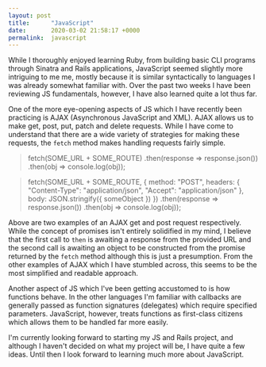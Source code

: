 ```yaml
---
layout: post
title:      "JavaScript"
date:       2020-03-02 21:58:17 +0000
permalink:  javascript
---
```



While I thoroughly enjoyed learning Ruby, from building basic CLI programs through Sinatra and Rails applications, JavaScript seemed slightly more intriguing to me me, mostly because it is similar syntactically to languages I was already somewhat familiar with. Over the past two weeks I have been reviewing JS fundamentals, however, I have also learned quite a lot thus far.

One of the more eye-opening aspects of JS which I have recently been practicing is AJAX (Asynchronous JavaScript and XML). AJAX allows us to make get, post, put, patch and delete requests. While I have come to understand that there are a wide variety of strategies for making these requests, the `fetch` method makes handling requests fairly simple.

> fetch(SOME_URL + SOME_ROUTE)
>     .then(response => response.json())
>     .then(obj => console.log(obj));

> fetch(SOME_URL + SOME_ROUTE, {
>     method: "POST",
>     headers: {
>         "Content-Type": "application/json",
>         "Accept": "application/json"
>     },
>     body: JSON.stringify({
>         someObject
>     })
> })
> .then(response => response.json())
> .then(obj => console.log(obj));

Above are two examples of an AJAX get and post request respectively. While the concept of promises isn't entirely solidified in my mind, I believe that the first call to `then` is awaiting a response from the provided URL and the second call is awaiting an object to be constructed from the promise returned by the `fetch` method although this is just a presumption. From the other examples of AJAX which I have stumbled across, this seems to be the most simplified and readable approach.

Another aspect of JS which I've been getting accustomed to is how functions behave. In the other languages I'm familiar with callbacks are generally passed as function signatures (delegates) which require specified parameters. JavaScript, however, treats functions as first-class citizens which allows them to be handled far more easily.

I'm currently looking forward to starting my JS and Rails project, and although I haven't decided on what my project will be, I have quite a few ideas. Until then I look forward to learning much more about JavaScript.
